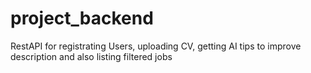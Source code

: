 # project_backend
RestAPI for registrating Users, uploading CV, getting AI tips to improve description and also listing filtered jobs
